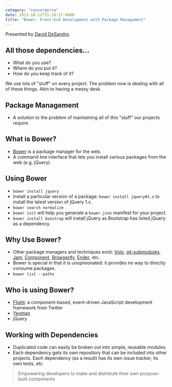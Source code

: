 ```yaml
---
category: "convergerva"
date: 2013-10-12T15:18:17-0400
title: "Bower: Front-End Development with Package Management"
---
```


Presented by [David DeSandro](http://desandro.com/).

## All those dependencies…

- What do you use?
- Where do you put it?
- How do you keep track of it?

We use lots of "stuff" on every project. The problem now is dealing with all of these things. Akin to having a messy desk.


## Package Management

- A solution to the problem of maintaining all of this "stuff" our projects require.


## What is Bower?

- [Bower](http://bower.io/) is a package manager for the web.
- A command line interface that lets you install various packages from the web (e.g. jQuery).


## Using Bower

- `bower install jquery`
- Install a particular version of a package: `bower install jquery#1.x` to install the latest version of jQuery 1.x.
- `bower search normalize`
- `bower init` will help you generate a `bower.json` manifest for your project.
- `bower install boostrap` will install jQuery as Bootstrap has listed jQuery as a dependency.


## Why Use Bower?

- Other package managers and techniques exist: [Volo](http://volojs.org/), [git-submodules](http://git-scm.com/book/en/Git-Tools-Submodules), [Jam](http://jamjs.org/), [Component](https://github.com/component/component), [Browserify](http://browserify.org/), [Ender](http://ender.jit.su/), etc.
- Bower is special in that it is unopinionated: it provides no way to directly consume packages.
- `bower list --paths`


## Who is using Bower?

- [Flight](https://github.com/flightjs/flight): a component-based, event-driven JavaScript development framework from Twitter
- [Yeoman](http://yeoman.io/)
- jQuery


## Working with Dependencies

- Duplicated code can easily be broken out into simple, reusable modules.
- Each dependency gets its own repository that can be included into other projects. Each dependency (as a result) has its own issue tracker, its own tests, etc.

> Empowering developers to make and distribute their own purpose-built components